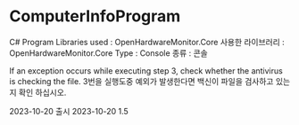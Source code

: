 # ComputerInfoProgram
C# Program
Libraries used : OpenHardwareMonitor.Core
사용한 라이브러리 : OpenHardwareMonitor.Core
Type : Console
종류 : 콘솔

If an exception occurs while executing step 3, check whether the antivirus is checking the file.
3번을 실행도중 예외가 발생한다면 백신이 파일을 검사하고 있는지 확인 하십시오.

2023-10-20 출시
2023-10-20 1.5
